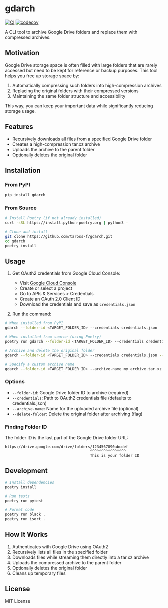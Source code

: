 # gdarch

[![CI](https://github.com/taross-f/gdarch/actions/workflows/ci.yml/badge.svg)](https://github.com/taross-f/gdarch/actions/workflows/ci.yml)
[![codecov](https://codecov.io/gh/taross-f/gdarch/branch/main/graph/badge.svg)](https://codecov.io/gh/taross-f/gdarch)

A CLI tool to archive Google Drive folders and replace them with compressed archives.

## Motivation

Google Drive storage space is often filled with large folders that are rarely accessed but need to be kept for reference or backup purposes. This tool helps you free up storage space by:

1. Automatically compressing such folders into high-compression archives
2. Replacing the original folders with their compressed versions
3. Maintaining the same folder structure and accessibility

This way, you can keep your important data while significantly reducing storage usage.

## Features

- Recursively downloads all files from a specified Google Drive folder
- Creates a high-compression tar.xz archive
- Uploads the archive to the parent folder
- Optionally deletes the original folder

## Installation

### From PyPI
```bash
pip install gdarch
```

### From Source
```bash
# Install Poetry (if not already installed)
curl -sSL https://install.python-poetry.org | python3 -

# Clone and install
git clone https://github.com/taross-f/gdarch.git
cd gdarch
poetry install
```

## Usage

1. Get OAuth2 credentials from Google Cloud Console:
   - Visit [Google Cloud Console](https://console.cloud.google.com/)
   - Create or select a project
   - Go to APIs & Services > Credentials
   - Create an OAuth 2.0 Client ID
   - Download the credentials and save as `credentials.json`

2. Run the command:

```bash
# When installed from PyPI
gdarch --folder-id <TARGET_FOLDER_ID> --credentials credentials.json

# When installed from source (using Poetry)
poetry run gdarch --folder-id <TARGET_FOLDER_ID> --credentials credentials.json

# Archive and delete the original folder
gdarch --folder-id <TARGET_FOLDER_ID> --credentials credentials.json --delete-folder

# Specify a custom archive name
gdarch --folder-id <TARGET_FOLDER_ID> --archive-name my_archive.tar.xz --credentials credentials.json
```

### Options

- `--folder-id`: Google Drive folder ID to archive (required)
- `--credentials`: Path to OAuth2 credentials file (defaults to credentials.json)
- `--archive-name`: Name for the uploaded archive file (optional)
- `--delete-folder`: Delete the original folder after archiving (flag)

### Finding Folder ID

The folder ID is the last part of the Google Drive folder URL:
```
https://drive.google.com/drive/folders/1234567890abcdef
                                      ^^^^^^^^^^^^^^^^
                                      This is your folder ID
```

## Development

```bash
# Install dependencies
poetry install

# Run tests
poetry run pytest

# Format code
poetry run black .
poetry run isort .
```

## How It Works

1. Authenticates with Google Drive using OAuth2
2. Recursively lists all files in the specified folder
3. Downloads files while streaming them directly into a tar.xz archive
4. Uploads the compressed archive to the parent folder
5. Optionally deletes the original folder
6. Cleans up temporary files

## License

MIT License
